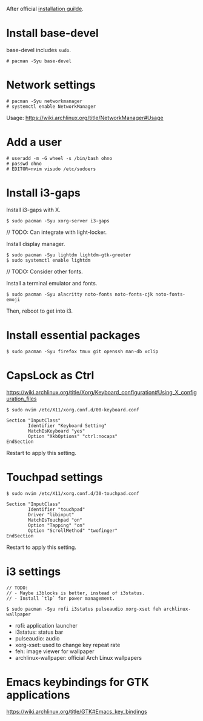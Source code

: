 After official [installation guilde](https://wiki.archlinux.org/title/installation_guide).

# Install base-devel

base-devel includes `sudo`.

```
# pacman -Syu base-devel
```

# Network settings

```
# pacman -Syu networkmanager
# systemctl enable NetworkManager
```

Usage: https://wiki.archlinux.org/title/NetworkManager#Usage

# Add a user

```
# useradd -m -G wheel -s /bin/bash ohno
# passwd ohno
# EDITOR=nvim visudo /etc/sudoers
```

# Install i3-gaps

Install i3-gaps with X.

```
$ sudo pacman -Syu xorg-server i3-gaps
```

// TODO: Can integrate with light-locker.

Install display manager.

```
$ sudo pacman -Syu lightdm lightdm-gtk-greeter
$ sudo systemctl enable lightdm
```

// TODO: Consider other fonts.

Install a terminal emulator and fonts.

```
$ sudo pacman -Syu alacritty noto-fonts noto-fonts-cjk noto-fonts-emoji
```

Then, reboot to get into i3.

# Install essential packages

```
$ sudo pacman -Syu firefox tmux git openssh man-db xclip
```

# CapsLock as Ctrl

https://wiki.archlinux.org/title/Xorg/Keyboard_configuration#Using_X_configuration_files

```
$ sudo nvim /etc/X11/xorg.conf.d/00-keyboard.conf
```

```
Section "InputClass"
        Identifier "Keyboard Setting"
        MatchIsKeyboard "yes"
        Option "XkbOptions" "ctrl:nocaps"
EndSection
```

Restart to apply this setting.

# Touchpad settings

```
$ sudo nvim /etc/X11/xorg.conf.d/30-touchpad.conf
```

```
Section "InputClass"
        Identifier "touchpad"
        Driver "libinput"
        MatchIsTouchpad "on"
        Option "Tapping" "on"
        Option "ScrollMethod" "twofinger"
EndSection
```

Restart to apply this setting.

# i3 settings

```
// TODO:
// - Maybe i3blocks is better, instead of i3status.
// - Install `tlp` for power management.
```

```
$ sudo pacman -Syu rofi i3status pulseaudio xorg-xset feh archlinux-wallpaper
```

- rofi: application launcher
- i3status: status bar
- pulseaudio: audio
- xorg-xset: used to change key repeat rate
- feh: image viewer for wallpaper
- archlinux-wallpaper: official Arch Linux wallpapers

# Emacs keybindings for GTK applications

https://wiki.archlinux.org/title/GTK#Emacs_key_bindings
